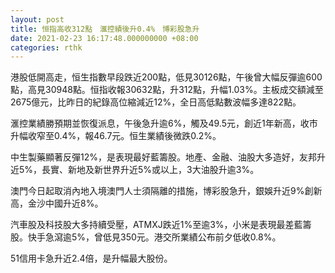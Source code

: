 ```yaml
---
layout: post
title: 恒指高收312點　滙控績後升0.4%　博彩股急升
date: 2021-02-23 16:17:48.000000000 +08:00
categories: rthk
---
```


港股低開高走，恒生指數早段跌近200點，低見30126點，午後曾大幅反彈逾600點，高見30948點。恒指收報30632點，升312點，升幅1.03%。主板成交額減至2675億元，比昨日的紀錄高位縮減近12%，全日高低點數波幅多達822點。

滙控業績勝預期並恢復派息，午後急升逾6%，觸及49.5元，創近1年新高，收市升幅收窄至0.4%，報46.7元。恒生業績後微跌0.2%。

中生製藥顯著反彈12%，是表現最好藍籌股。地產、金融、油股大多造好，友邦升近5%，長實、新地及新世界升近5%或以上，3大油股升逾3%。

澳門今日起取消內地入境澳門人士須隔離的措施，博彩股急升，銀娛升近9%創新高，金沙中國升近8%。

汽車股及科技股大多持續受壓，ATMXJ跌近1%至逾3%，小米是表現最差藍籌股。快手急瀉逾5%，曾低見350元。港交所業績公布前夕低收0.8%。

51信用卡急升近2.4倍，是升幅最大股份。
